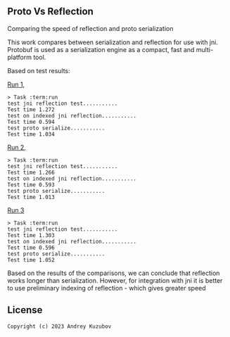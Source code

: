 ## Proto Vs Reflection

Comparing the speed of reflection and proto serialization

This work compares between serialization and reflection for use with jni.
Protobuf is used as a serialization engine as a compact, fast and multi-platform tool.

Based on test results: 

[Run 1](https://github.com/klee0kai/proto_vs_reflection/actions/runs/6125603619),
```
> Task :term:run
test jni reflection test...........
Test time 1.272
test on indexed jni reflection...........
Test time 0.594
test proto serialize...........
Test time 1.034
```

[Run 2](https://github.com/klee0kai/proto_vs_reflection/actions/runs/6129867904),


```
> Task :term:run
test jni reflection test...........
Test time 1.266
test on indexed jni reflection...........
Test time 0.593
test proto serialize...........
Test time 1.013
```

[Run 3](https://github.com/klee0kai/proto_vs_reflection/actions/runs/6129871309)

```
> Task :term:run
test jni reflection test...........
Test time 1.303
test on indexed jni reflection...........
Test time 0.596
test proto serialize...........
Test time 1.052
```

Based on the results of the comparisons, we can conclude that reflection works longer than serialization.
However, for integration with jni it is better to use preliminary indexing of reflection - which gives greater speed


## License

```
Copyright (c) 2023 Andrey Kuzubov
```

